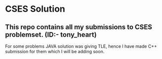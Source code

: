 # CSES Solution
## This repo contains all my submissions to CSES problemset. (ID:- tony_heart)
For some problems JAVA solution was giving TLE, hence I have made C++ submission for them which I will be adding soon.
